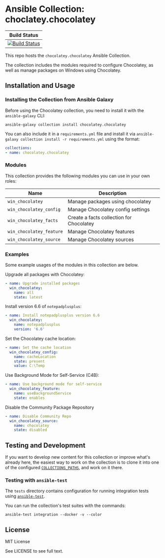 # Ansible Collection: choclatey.chocolatey

|                   Build Status                   |
| :----------------------------------------------: |
| [![Build Status][pipeline-badge]][pipeline-link] |

This repo hosts the `chocolatey.chocolatey` Ansible Collection.

The collection includes the modules required to configure Chocolatey, as well as manage packages on Windows using Chocolatey.

## Installation and Usage

### Installing the Collection from Ansible Galaxy

Before using the Chocolatey collection, you need to install it with the `ansible-galaxy` CLI:

    ansible-galaxy collection install chocolatey.chocolatey

You can also include it in a `requirements.yml` file and install it via `ansible-galaxy collection install -r requirements.yml` using the format:

```yaml
collections:
- name: chocolatey.chocolatey
```

### Modules

This collection provides the following modules you can use in your own roles:

| Name                          | Description                               |
|-------------------------------|-------------------------------------------|
|`win_chocolatey`               | Manage packages using chocolatey          |  
|`win_chocolatey_config`        | Manage Chocolatey config settings         |
|`win_chocolatey_facts`         | Create a facts collection for Chocolatey  |
|`win_chocolatey_feature`       | Manage Chocolatey features                |
|`win_chocolatey_source`        | Manage Chocolatey sources                 |

### Examples

Some example usages of the modules in this collection are below.

Upgrade all packages with Chocolatey:

```yaml
- name: Upgrade installed packages
  win_chocolatey:
    name: all
    state: latest
```

Install version 6.6 of `notepadplusplus`:

```yaml
- name: Install notepadplusplus version 6.6
  win_chocolatey:
    name: notepadplusplus
    version: '6.6'
```

Set the Chocolatey cache location:

```yaml
- name: Set the cache location
  win_chocolatey_config:
    name: cacheLocation
    state: present
    value: C:\Temp
```

Use Background Mode for Self-Service (C4B):

```yaml
- name: Use background mode for self-service
  win_chocolatey_feature:
    name: useBackgroundService
    state: enables
```

Disable the Community Package Repository

```yaml
- name: Disable Community Repo
  win_chocolatey_source:
    name: chocolatey
    state: disabled
```

## Testing and Development

If you want to develop new content for this collection or improve what's already here, the easiest way to work on the collection is to clone it into one of the configured [`COLLECTIONS_PATHS`](https://docs.ansible.com/ansible/latest/reference_appendices/config.html#collections-paths), and work on it there.

### Testing with `ansible-test`

The `tests` directory contains configuration for running integration tests using [`ansible-test`](https://docs.ansible.com/ansible/latest/dev_guide/testing_integration.html).

You can run the collection's test suites with the commands:

    ansible-test integration --docker -v --color

## License

MIT License

See LICENSE to see full text.

<!-- Link Targets -->

[pipeline-link]: https://dev.azure.com/ChocolateyCI/Chocolatey-Ansible/_build/latest?definitionId=2&branchName=master
[pipeline-badge]: https://dev.azure.com/ChocolateyCI/Chocolatey-Ansible/_apis/build/status/Chocolatey%20Collection%20CI?branchName=master
